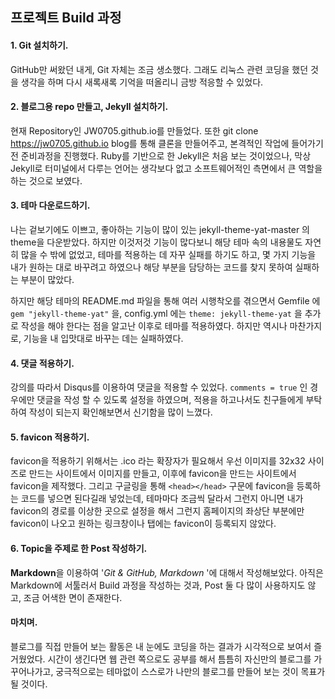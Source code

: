 ## 프로젝트 Build 과정

#### 1. Git 설치하기.
GitHub만 써왔던 내게, Git 자체는 조금 생소했다. 그래도 리눅스 관련 코딩을 했던 것을 생각을 하며 다시 새록새록 기억을 떠올리니 금방 적응할 수 있었다.

#### 2. 블로그용 repo 만들고, Jekyll 설치하기.
현재 Repository인 JW0705.github.io를 만들었다.
또한 git clone https://jw0705.github.io blog를 통해 클론을 만들어주고, 본격적인 작업에 들어가기 전 준비과정을 진행했다.
Ruby를 기반으로 한 Jekyll은 처음 보는 것이었으나, 막상 Jekyll로 터미널에서 다루는 언어는 생각보다 없고 소프트웨어적인 측면에서 큰 역할을 하는 것으로 보였다.

#### 3. 테마 다운로드하기.
나는 겉보기에도 이쁘고, 좋아하는 기능이 많이 있는 jekyll-theme-yat-master 의 theme을 다운받았다. 하지만 이것저것 기능이 많다보니 해당 테마 속의 내용물도 자연히 많을 수 밖에 없었고, 테마를 적용하는 데 자꾸 실패를 하기도 하고, 몇 가지 기능을 내가 원하는 대로 바꾸려고 하였으나 해당 부분을 담당하는 코드를 찾지 못하여 실패하는 부분이 많았다.

하지만 해당 테마의 README.md 파일을 통해 여러 시행착오를 겪으면서 Gemfile 에 `gem "jekyll-theme-yat"` 을, config.yml 에는  `theme: jekyll-theme-yat` 을 추가로 작성을 해야 한다는 점을 알고난 이후로 테마를 적용하였다. 하지만 역시나 마찬가지로, 기능을 내 입맛대로 바꾸는 데는 실패하였다.

#### 4. 댓글 적용하기.
강의를 따라서 Disqus를 이용하여 댓글을 적용할 수 있었다.
`comments = true` 인 경우에만 댓글을 작성 할 수 있도록 설정을 하였으며, 적용을 하고나서도 친구들에게 부탁하여 작성이 되는지 확인해보면서 신기함을 많이 느꼈다.

#### 5. favicon 적용하기.
favicon을 적용하기 위해서는 .ico 라는 확장자가 필요해서 우선 이미지를 32x32 사이즈로 만드는 사이트에서 이미지를 만들고, 이후에 favicon을 만드는 사이트에서 favicon을 제작했다.
그리고 구글링을 통해 `<head></head>` 구문에 favicon을 등록하는 코드를 넣으면 된다길래 넣었는데, 테마마다 조금씩 달라서 그런지 아니면 내가 favicon의 경로를 이상한 곳으로 설정을 해서 그런지 홈페이지의 좌상단 부분에만 favicon이 나오고 원하는 링크창이나 탭에는 favicon이 등록되지 않았다.

#### 6. Topic을 주제로 한 Post 작성하기.
**Markdown**을 이용하여 '_Git & GitHub, Markdown_ '에 대해서 작성해보았다. 아직은 Markdown에 서툴러서 Build 과정을 작성하는 것과, Post 둘 다 많이 사용하지도 않고, 조금 어색한 면이 존재한다.

#### 마치며.

블로그를 직접 만들어 보는 활동은 내 눈에도 코딩을 하는 결과가 시각적으로 보여서 즐거웠었다. 시간이 생긴다면 웹 관련 쪽으로도 공부를 해서 틈틈히 자신만의 블로그를 가꾸어나가고, 궁극적으로는 테마없이  스스로가 나만의 블로그를 만들어 보는 것이 목표가 될 것이다.
